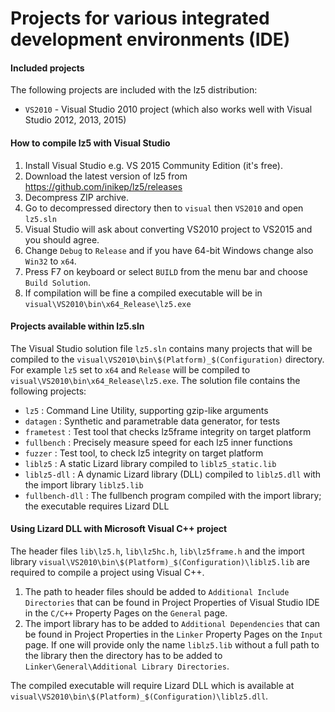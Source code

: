 Projects for various integrated development environments (IDE)
==============================================================

#### Included projects

The following projects are included with the lz5 distribution:
- `VS2010` - Visual Studio 2010 project (which also works well with Visual Studio 2012, 2013, 2015)


#### How to compile lz5 with Visual Studio

1. Install Visual Studio e.g. VS 2015 Community Edition (it's free).
2. Download the latest version of lz5 from https://github.com/inikep/lz5/releases
3. Decompress ZIP archive.
4. Go to decompressed directory then to `visual` then `VS2010` and open `lz5.sln`
5. Visual Studio will ask about converting VS2010 project to VS2015 and you should agree.
6. Change `Debug` to `Release` and if you have 64-bit Windows change also `Win32` to `x64`.
7. Press F7 on keyboard or select `BUILD` from the menu bar and choose `Build Solution`.
8. If compilation will be fine a compiled executable will be in `visual\VS2010\bin\x64_Release\lz5.exe`


#### Projects available within lz5.sln

The Visual Studio solution file `lz5.sln` contains many projects that will be compiled to the
`visual\VS2010\bin\$(Platform)_$(Configuration)` directory. For example `lz5` set to `x64` and
`Release` will be compiled to `visual\VS2010\bin\x64_Release\lz5.exe`. The solution file contains the
following projects:

- `lz5` : Command Line Utility, supporting gzip-like arguments
- `datagen` : Synthetic and parametrable data generator, for tests
- `frametest` : Test tool that checks lz5frame integrity on target platform
- `fullbench`  : Precisely measure speed for each lz5 inner functions
- `fuzzer` : Test tool, to check lz5 integrity on target platform 
- `liblz5` : A static Lizard library compiled to `liblz5_static.lib`
- `liblz5-dll` : A dynamic Lizard library (DLL) compiled to `liblz5.dll` with the import library `liblz5.lib`
- `fullbench-dll` : The fullbench program compiled with the import library; the executable requires Lizard DLL


#### Using Lizard DLL with Microsoft Visual C++ project

The header files `lib\lz5.h`, `lib\lz5hc.h`, `lib\lz5frame.h` and the import library
`visual\VS2010\bin\$(Platform)_$(Configuration)\liblz5.lib` are required to compile a
project using Visual C++.

1. The path to header files should be added to `Additional Include Directories` that can
   be found in Project Properties of Visual Studio IDE in the `C/C++` Property Pages on the `General` page.
2. The import library has to be added to `Additional Dependencies` that can
   be found in Project Properties in the `Linker` Property Pages on the `Input` page.
   If one will provide only the name `liblz5.lib` without a full path to the library
   then the directory has to be added to `Linker\General\Additional Library Directories`.

The compiled executable will require Lizard DLL which is available at
`visual\VS2010\bin\$(Platform)_$(Configuration)\liblz5.dll`.
